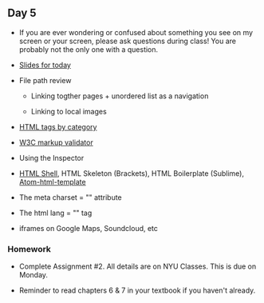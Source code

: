 ## Day 5

* If you are ever wondering or confused about something you see on my screen or your screen, please ask questions during class! You are probably not the only one with a question.

* [Slides for today](https://docs.google.com/presentation/d/1DZg0f_U3vqEjaHx4Izk_par8I288q-1dr_pH5S8V4jQ/edit?usp=sharing)

* File path review

    * Linking togther pages + unordered list as a navigation
    
    * Linking to local images
    
* [HTML tags by category](https://www.w3schools.com/TAGs/ref_byfunc.asp)

* [W3C markup validator](https://validator.w3.org/)

* Using the Inspector

* [HTML Shell](http://htmlshell.com/), HTML Skeleton (Brackets), HTML Boilerplate (Sublime), [Atom-html-template](https://atom.io/packages/atom-html-templates)

* The meta charset = "" attribute

* The html lang = "" tag

* iframes on Google Maps, Soundcloud, etc


### Homework

* Complete Assignment #2. All details are on NYU Classes. This is due on Monday.

* Reminder to read chapters 6 & 7 in your textbook if you haven't already.


